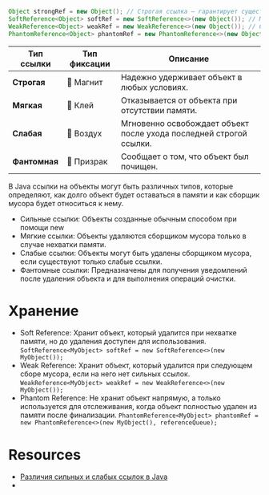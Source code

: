 ```java
Object strongRef = new Object(); // Строгая ссылка – гарантирует существование объекта
SoftReference<Object> softRef = new SoftReference<>(new Object()); // Мягкая ссылка – прекрасное решение для кеша с учётом объёма доступной памяти
WeakReference<Object> weakRef = new WeakReference<>(new Object()); // Слабая ссылка – помогает предотвратить переполнение памяти
PhantomReference<Object> phantomRef = new PhantomReference<>(new Object(), new ReferenceQueue<>()); // Фантомная ссылка – уведомляет о том, что объект был удален
```

| Тип ссылки    | Тип фиксации | Описание                                                           |
| ------------- | ------------ | ------------------------------------------------------------------ |
| **Строгая**   | 🧲 Магнит    | Надежно удерживает объект в любых условиях.                        |
| **Мягкая**    | 🧴 Клей      | Отказывается от объекта при отсутствии памяти.                     |
| **Слабая**    | 💨 Воздух    | Мгновенно освобождает объект после ухода последней строгой ссылки. |
| **Фантомная** | 👻 Призрак   | Сообщает о том, что объект был почищен.                            |

В Java ссылки на объекты могут быть различных типов, которые определяют, как долго объект будет оставаться в памяти и как сборщик мусора будет относиться к нему.

- Сильные ссылки: Объекты созданные обычным способом при помощи new
- Мягкие ссылки: Объекты удаляются сборщиком мусора только в случае нехватки памяти.
- Слабые ссылки: Объекты могут быть удалены сборщиком мусора, если существуют только слабые ссылки.
- Фантомные ссылки: Предназначены для получения уведомлений после удаления объекта и для выполнения операций очистки.

# Хранение 

- Soft Reference: Хранит объект, который удалится при нехватке памяти, но до удаления доступен для использования.
`SoftReference<MyObject> softRef = new SoftReference<>(new MyObject());`
- Weak Reference: Хранит объект, который удалится при следующем сборе мусора, если на него нет сильных ссылок.
`WeakReference<MyObject> weakRef = new WeakReference<>(new MyObject());`
- Phantom Reference: Не хранит объект напрямую, а только используется для отслеживания, когда объект полностью удален из памяти после финализации.
`PhantomReference<MyObject> phantomRef = new PhantomReference<>(new MyObject(), referenceQueue);`


# Resources

- [Различия сильных и слабых ссылок в Java](https://sky.pro/wiki/java/razlichiya-silnykh-i-slabykh-ssylok-v-java-primery-i-sovety/)
- 